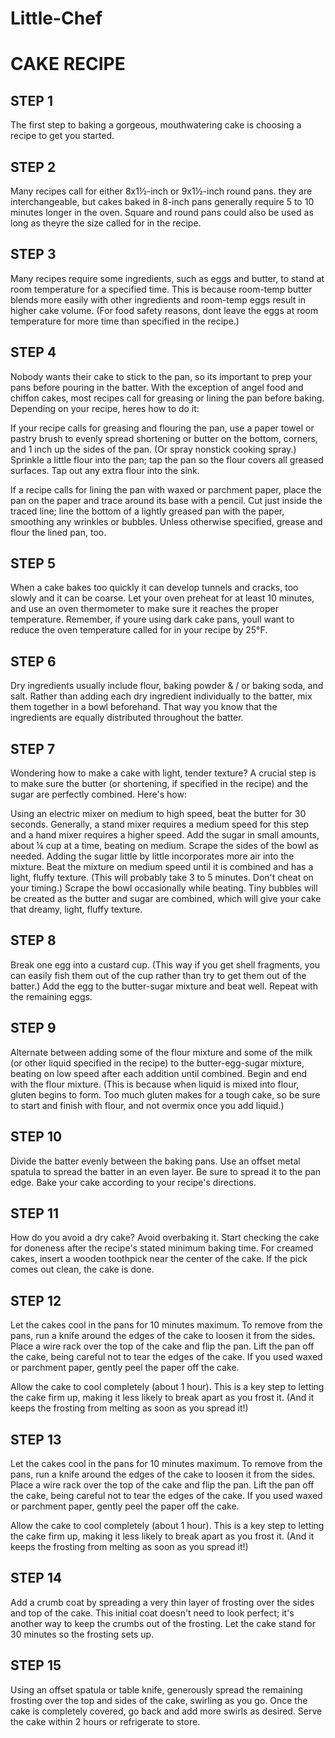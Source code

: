 
# Little-Chef

# CAKE RECIPE

## STEP 1
The first step to baking a gorgeous, mouthwatering cake is choosing a recipe to get you started. 

## STEP 2
 Many recipes call for either 8x1½-inch or 9x1½-inch round pans. they are interchangeable, but cakes baked in 8-inch pans generally require 5 to 10 minutes longer in the oven. Square and round pans could also be used as long as theyre the size called for in the recipe.

## STEP 3
Many recipes require some ingredients, such as eggs and butter, to stand at room temperature for a specified time. This is because room-temp butter blends more easily with other ingredients and room-temp eggs result in higher cake volume. (For food safety reasons, dont leave the eggs at room temperature for more time than specified in the recipe.)

## STEP 4
Nobody wants their cake to stick to the pan, so its important to prep your pans before pouring in the batter. With the exception of angel food and chiffon cakes, most recipes call for greasing or lining the pan before baking. Depending on your recipe, heres how to do it:

If your recipe calls for greasing and flouring the pan, use a paper towel or pastry brush to evenly spread shortening or butter on the bottom, corners, and 1 inch up the sides of the pan. (Or spray nonstick cooking spray.) Sprinkle a little flour into the pan; tap the pan so the flour covers all greased surfaces. Tap out any extra flour into the sink.

If a recipe calls for lining the pan with waxed or parchment paper, place the pan on the paper and trace around its base with a pencil. Cut just inside the traced line; line the bottom of a lightly greased pan with the paper, smoothing any wrinkles or bubbles. Unless otherwise specified, grease and flour the lined pan, too. 

## STEP 5
When a cake bakes too quickly it can develop tunnels and cracks, too slowly and it can be coarse. Let your oven preheat for at least 10 minutes, and use an oven thermometer to make sure it reaches the proper temperature. Remember, if youre using dark cake pans, youll want to reduce the oven temperature called for in your recipe by 25°F.

## STEP 6
Dry ingredients usually include flour, baking powder & / or baking soda, and salt. Rather than adding each dry ingredient individually to the batter, mix them together in a bowl beforehand. That way you know that  the ingredients are equally distributed throughout the batter.

## STEP 7
Wondering how to make a cake with light, tender texture? A crucial step is to make sure the butter (or shortening, if specified in the recipe) and the sugar are perfectly combined. Here's how:

Using an electric mixer on medium to high speed, beat the butter for 30 seconds. Generally, a stand mixer requires a medium speed for this step and a hand mixer requires a higher speed.
Add the sugar in small amounts, about ¼ cup at a time, beating on medium. Scrape the sides of the bowl as needed. Adding the sugar little by little incorporates more air into the mixture.
Beat the mixture on medium speed until it is combined and has a light, fluffy texture. (This will probably take 3 to 5 minutes. Don't cheat on your timing.) Scrape the bowl occasionally while beating. Tiny bubbles will be created as the butter and sugar are combined, which will give your cake that dreamy, light, fluffy texture.

## STEP 8
Break one egg into a custard cup. (This way if you get shell fragments, you can easily fish them out of the cup rather than try to get them out of the batter.) Add the egg to the butter-sugar mixture and beat well. Repeat with the remaining eggs.

## STEP 9
Alternate between adding some of the flour mixture and some of the milk (or other liquid specified in the recipe) to the butter-egg-sugar mixture, beating on low speed after each addition until combined. Begin and end with the flour mixture. (This is because when liquid is mixed into flour, gluten begins to form. Too much gluten makes for a tough cake, so be sure to start and finish with flour, and not overmix once you add liquid.)

## STEP 10
Divide the batter evenly between the baking pans. Use an offset metal spatula to spread the batter in an even layer. Be sure to spread it to the pan edge. Bake your cake according to your recipe's directions.

## STEP 11
How do you avoid a dry cake? Avoid overbaking it. Start checking the cake for doneness after the recipe's stated minimum baking time. For creamed cakes, insert a wooden toothpick near the center of the cake. If the pick comes out clean, the cake is done.

## STEP 12
Let the cakes cool in the pans for 10 minutes maximum. To remove from the pans, run a knife around the edges of the cake to loosen it from the sides. Place a wire rack over the top of the cake and flip the pan. Lift the pan off the cake, being careful not to tear the edges of the cake. If you used waxed or parchment paper, gently peel the paper off the cake.

Allow the cake to cool completely (about 1 hour). This is a key step to letting the cake firm up, making it less likely to break apart as you frost it. (And it keeps the frosting from melting as soon as you spread it!)

## STEP 13
Let the cakes cool in the pans for 10 minutes maximum. To remove from the pans, run a knife around the edges of the cake to loosen it from the sides. Place a wire rack over the top of the cake and flip the pan. Lift the pan off the cake, being careful not to tear the edges of the cake. If you used waxed or parchment paper, gently peel the paper off the cake.

Allow the cake to cool completely (about 1 hour). This is a key step to letting the cake firm up, making it less likely to break apart as you frost it. (And it keeps the frosting from melting as soon as you spread it!)

## STEP 14
Add a crumb coat by spreading a very thin layer of frosting over the sides and top of the cake. This initial coat doesn't need to look perfect; it's another way to keep the crumbs out of the frosting. Let the cake stand for 30 minutes so the frosting sets up.

## STEP 15
Using an offset spatula or table knife, generously spread the remaining frosting over the top and sides of the cake, swirling as you go. Once the cake is completely covered, go back and add more swirls as desired. Serve the cake within 2 hours or refrigerate to store.
                                    
                                   

